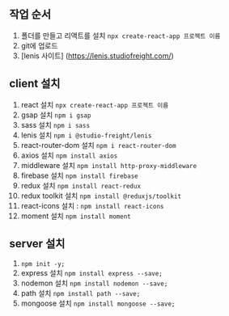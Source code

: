 ## 작업 순서
1. 폴더를 만들고 리액트를 설치 `npx create-react-app 프로젝트 이름`
2. git에 업로드
3. [lenis 사이트] (https://lenis.studiofreight.com/)

## client 설치
1. react 설치 `npx create-react-app 프로젝트 이름`
2. gsap 설치 `npm i gsap`
3. sass 설치 `npm i sass`
4. lenis 설치 `npm i @studio-freight/lenis`
5. react-router-dom 설치 `npm i react-router-dom`
6. axios 설치 `npm install axios`
7. middleware 설치 `npm install http-proxy-middleware`
8. firebase 설치 `npm install firebase`
9. redux 설치 `npm install react-redux`
10. redux toolkit 설치 `npm install @reduxjs/toolkit`
11. react-icons 설치 : `npm install react-icons`
12. moment 설치 `npm install moment`  

## server 설치
1. `npm init -y;`
2. express 설치 `npm install express --save;`
3. nodemon 설치 `npm install nodemon --save;`
4. path 설치 `npm install path --save;`
5. mongoose 설치 `npm install mongoose --save;`